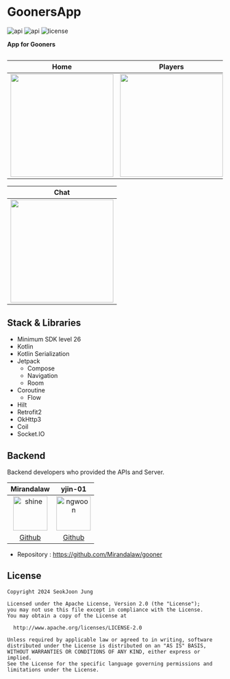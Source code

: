 ﻿# GoonersApp

<p>
<img alt="api" src="https://img.shields.io/badge/API-26%2B-green?logo=android"/>
<img alt="api" src="https://img.shields.io/badge/Kotlin-1.9.20%2B-purple?logo=kotlin"/>    
<img alt="license" src="https://img.shields.io/github/license/hongbeomi/FindTaek?color=blue&logo=apache"/>
</p>

<b>App for Gooners</b>
<br>

##
|  Home | Players | Matches |
| :---------------: | :---------------: | :---------------: | 
| <img src="https://github.com/eshc123/GoonersApp/blob/main/screenshots/home.gif" align="center" width="240px"/> | <img src="https://github.com/eshc123/GoonersApp/blob/main/screenshots/player.gif" align="center" width="240px"/> | <img src="https://github.com/eshc123/GoonersApp/blob/main/screenshots/match02.gif" align="center" width="240px"/> |

| Chat |  
| :---------------: |
| <img src="https://github.com/eshc123/GoonersApp/blob/main/screenshots/chat.gif" align="center" width="240px"/> |

## Stack & Libraries
- Minimum SDK level 26
- Kotlin
- Kotlin Serialization
- Jetpack
  - Compose
  - Navigation
  - Room
- Coroutine
  - Flow
- Hilt
- Retrofit2
- OkHttp3
- Coil
- Socket.IO

## Backend
Backend developers who provided the APIs and Server.
  
| Mirandalaw | yjin-01 |
|:-----------------------------------------------------------------------------------------------------:|:------------------------------------------------------------------------------------------------------:|
| <img src="https://avatars.githubusercontent.com/u/74170593?v=4" alt="shine" width="80" height="80"> | <img src="https://avatars.githubusercontent.com/u/92343369?v=4" alt="ngwoon" width="80" height="80"> |
|                              [Github](https://github.com/Mirandalaw)                              |                              [Github](https://github.com/yjin-01)                              |

- Repository : https://github.com/Mirandalaw/gooner


## License 

    Copyright 2024 SeokJoon Jung
    
    Licensed under the Apache License, Version 2.0 (the "License");
    you may not use this file except in compliance with the License.
    You may obtain a copy of the License at
    
      http://www.apache.org/licenses/LICENSE-2.0
    
    Unless required by applicable law or agreed to in writing, software
    distributed under the License is distributed on an "AS IS" BASIS,
    WITHOUT WARRANTIES OR CONDITIONS OF ANY KIND, either express or implied.
    See the License for the specific language governing permissions and
    limitations under the License.
